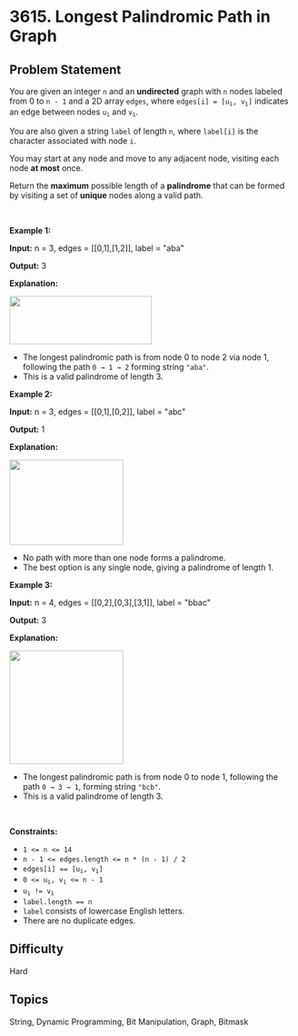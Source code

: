 # 3615. Longest Palindromic Path in Graph

## Problem Statement
<p>You are given an integer <code>n</code> and an <strong>undirected</strong> graph with <code>n</code> nodes labeled from 0 to <code>n - 1</code> and a 2D array <code>edges</code>, where <code>edges[i] = [u<sub>i</sub>, v<sub>i</sub>]</code> indicates an edge between nodes <code>u<sub>i</sub></code> and <code>v<sub>i</sub></code>.</p>

<p>You are also given a string <code>label</code> of length <code>n</code>, where <code>label[i]</code> is the character associated with node <code>i</code>.</p>

<p>You may start at any node and move to any adjacent node, visiting each node <strong>at most</strong> once.</p>

<p>Return the <strong>maximum</strong> possible length of a <strong><span data-keyword="palindrome-string">palindrome</span></strong> that can be formed by visiting a set of <strong>unique</strong> nodes along a valid path.</p>

<p>&nbsp;</p>
<p><strong class="example">Example 1:</strong></p>

<div class="example-block">
<p><strong>Input:</strong> <span class="example-io">n = 3, edges = [[0,1],[1,2]], label = &quot;aba&quot;</span></p>

<p><strong>Output:</strong> <span class="example-io">3</span></p>

<p><strong>Exp</strong><strong>lanation:</strong></p>

<p><img src="https://assets.leetcode.com/uploads/2025/06/13/screenshot-2025-06-13-at-230714.png" style="width: 250px; height: 85px;" /></p>

<ul>
	<li>The longest palindromic path is from node 0 to node 2 via node 1, following the path <code>0 &rarr; 1 &rarr; 2</code> forming string <code>&quot;aba&quot;</code>.</li>
	<li>This is a valid palindrome of length 3.</li>
</ul>
</div>

<p><strong class="example">Example 2:</strong></p>

<div class="example-block">
<p><strong>Input:</strong> <span class="example-io">n = 3, edges = [[0,1],[0,2]], label = &quot;abc&quot;</span></p>

<p><strong>Output:</strong> <span class="example-io">1</span></p>

<p><strong>Explanation:</strong></p>

<p><img src="https://assets.leetcode.com/uploads/2025/06/13/screenshot-2025-06-13-at-230017.png" style="width: 200px; height: 150px;" /></p>

<ul>
	<li>No path with more than one node forms a palindrome.</li>
	<li>The best option is any single node, giving a palindrome of length 1.</li>
</ul>
</div>

<p><strong class="example">Example 3:</strong></p>

<div class="example-block">
<p><strong>Input:</strong> <span class="example-io">n = 4, edges = [[0,2],[0,3],[3,1]], label = &quot;bbac&quot;</span></p>

<p><strong>Output:</strong> <span class="example-io">3</span></p>

<p><strong>Explanation:</strong></p>

<p><img src="https://assets.leetcode.com/uploads/2025/06/13/screenshot-2025-06-13-at-230508.png" style="width: 200px; height: 200px;" /></p>

<ul>
	<li>The longest palindromic path is from node 0 to node 1, following the path <code>0 &rarr; 3 &rarr; 1</code>, forming string <code>&quot;bcb&quot;</code>.</li>
	<li>This is a valid palindrome of length 3.</li>
</ul>
</div>

<p>&nbsp;</p>
<p><strong>Constraints:</strong></p>

<ul>
	<li><code>1 &lt;= n &lt;= 14</code></li>
	<li><code>n - 1 &lt;= edges.length &lt;= n * (n - 1) / 2</code></li>
	<li><code>edges[i] == [u<sub>i</sub>, v<sub>i</sub>]</code></li>
	<li><code>0 &lt;= u<sub>i</sub>, v<sub>i</sub> &lt;= n - 1</code></li>
	<li><code>u<sub>i</sub> != v<sub>i</sub></code></li>
	<li><code>label.length == n</code></li>
	<li><code>label</code> consists of lowercase English letters.</li>
	<li>There are no duplicate edges.</li>
</ul>


## Difficulty
Hard

## Topics
String, Dynamic Programming, Bit Manipulation, Graph, Bitmask
